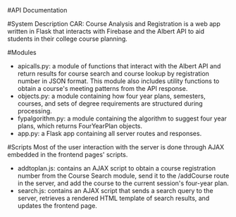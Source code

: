 #API Documentation

#System Description
CAR: Course Analysis and Registration is a web app written in Flask that interacts with Firebase and the Albert API to aid students in their college course planning.

#Modules
- apicalls.py: a module of functions that interact with the Albert API and return results for course search and course lookup by registration number in JSON format. This module also includes utility functions to obtain a course's meeting patterns from the API response.
- objects.py: a module containing how four year plans, semesters, courses, and sets of degree requirements are structured during processing.
- fypalgorithm.py: a module containing the algorithm to suggest four year plans, which returns FourYearPlan objects.
- app.py: a Flask app containing all server routes and responses.

#Scripts
Most of the user interaction with the server is done through AJAX embedded in the frontend pages' scripts.
- addtoplan.js: contains an AJAX script to obtain a course registration number from the Course Search module, send it to the /addCourse route in the server, and add the course to the current session's four-year plan.
- search.js: contains an AJAX script that sends a search query to the server, retrieves a rendered HTML template of search results, and updates the frontend page.

